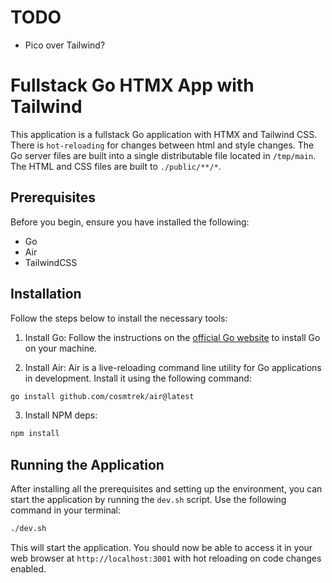 # TODO
- Pico over Tailwind?


# Fullstack Go HTMX App with Tailwind

This application is a fullstack Go application with HTMX and Tailwind CSS.
There is `hot-reloading` for changes between html and style changes.
The Go server files are built into a single distributable file located in `/tmp/main`. The HTML and CSS files are built to `./public/**/*`.

## Prerequisites

Before you begin, ensure you have installed the following:

- Go
- Air
- TailwindCSS

## Installation

Follow the steps below to install the necessary tools:

1. Install Go: Follow the instructions on the [official Go website](https://golang.org/doc/install) to install Go on your machine.

2. Install Air: Air is a live-reloading command line utility for Go applications in development. Install it using the following command:

```bash
go install github.com/cosmtrek/air@latest
```

3. Install NPM deps:

```bash
npm install
```

## Running the Application

After installing all the prerequisites and setting up the environment, you can start the application by running the `dev.sh` script. Use the following command in your terminal:

```bash
./dev.sh
```

This will start the application. You should now be able to access it in your web browser at `http://localhost:3001` with hot reloading on code changes enabled.
